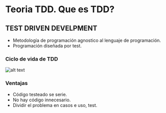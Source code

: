 # Teoria TDD. Que es TDD?
## TEST DRIVEN DEVELPMENT

* Metodología de programación agnostico al lenguaje de programación.
* Programación diseñada por test.

### Ciclo de vida de TDD
![alt text](https://drupal.ed.team/sites/default/files/2018-12/Ciclo%20de%20vida%20chiqui_4.png "Logo Title Text 1")

### Ventajas
* Código testeado se serie.
* No hay código innecesario.
* Dividir el problema en casos e uso, test.
